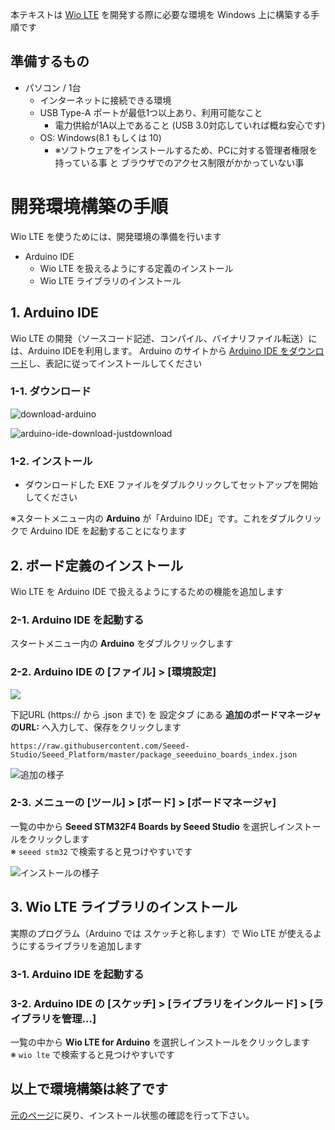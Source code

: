 本テキストは [Wio LTE](https://soracom.jp/products/wio_lte/) を開発する際に必要な環境を Windows 上に構築する手順です

## 準備するもの

* パソコン / 1台
    * インターネットに接続できる環境
    * USB Type-A ポートが最低1つ以上あり、利用可能なこと
        * 電力供給が1A以上であること (USB 3.0対応していれば概ね安心です)
    * OS: Windows(8.1 もしくは 10)
        * ※ソフトウェアをインストールするため、PCに対する管理者権限を持っている事 と ブラウザでのアクセス制限がかかっていない事

# 開発環境構築の手順

Wio LTE を使うためには、開発環境の準備を行います

* Arduino IDE
    * Wio LTE を扱えるようにする定義のインストール
    * Wio LTE ライブラリのインストール

## 1. Arduino IDE

Wio LTE の開発（ソースコード記述、コンパイル、バイナリファイル転送）には、Arduino IDEを利用します。 Arduino のサイトから [Arduino IDE をダウンロード](https://www.arduino.cc/en/main/software)し、表記に従ってインストールしてください

### 1-1. ダウンロード

![download-arduino](https://docs.google.com/drawings/d/e/2PACX-1vTOGgidIrsQ6NwO4fGlVHHaO_7kHsxBDDq-GzoFM-yZlvDHfjrSXvakwLhTZsYwyE6BTDcVDc4oJ01m/pub?w=841&h=544)

![arduino-ide-download-justdownload](https://docs.google.com/drawings/d/e/2PACX-1vSxk2FHGBqwe5MmiLxMCaJsXfruEOcZH8I_evvvE6jOiuXOKvs2o9Sj7WvG5i7n_-dK8nhZcpd6stgp/pub?w=745&h=472)

### 1-2. インストール

* ダウンロードした EXE ファイルをダブルクリックしてセットアップを開始してください

※スタートメニュー内の **Arduino** が「Arduino IDE」です。これをダブルクリックで Arduino IDE を起動することになります

## 2. ボード定義のインストール

Wio LTE を Arduino IDE で扱えるようにするための機能を追加します

### 2-1. Arduino IDE を起動する

スタートメニュー内の **Arduino** をダブルクリックします

### 2-2. Arduino IDE の [ファイル] > [環境設定]  

<img src="https://docs.google.com/drawings/d/e/2PACX-1vRfOPHq6O844LQMs1CAdR-FpQ6-fKCaZux-OP42_GWksmxDcj6SFrcefLhuNiEsgPr9UPtn9EnTIAAK/pub?w=285&amp;h=387">

下記URL (https:// から .json まで) を 設定タブ にある **追加のボードマネージャのURL:** へ入力して、保存をクリックします

```
https://raw.githubusercontent.com/Seeed-Studio/Seeed_Platform/master/package_seeeduino_boards_index.json
```

![追加の様子](https://docs.google.com/drawings/d/e/2PACX-1vRato9UW98VRjlt3A6oDULm9GTattfeIAdyBse9DnNduv1ZnoOBmJCBW_ZNB5aeGsv3qofMQZS7HcXj/pub?w=723&h=625)

### 2-3. メニューの [ツール] > [ボード] > [ボードマネージャ]

一覧の中から **Seeed STM32F4 Boards by Seeed Studio** を選択しインストールをクリックします  
※ `seeed stm32` で検索すると見つけやすいです

![インストールの様子](https://github.com/SeeedJP/WioLTEforArduino/wiki/img-ja/2.png)  

## 3. Wio LTE ライブラリのインストール

実際のプログラム（Arduino では スケッチと称します）で Wio LTE が使えるようにするライブラリを追加します

### 3-1. Arduino IDE を起動する

### 3-2. Arduino IDE の [スケッチ] > [ライブラリをインクルード] > [ライブラリを管理…]

一覧の中から **Wio LTE for Arduino** を選択しインストールをクリックします  
※ `wio lte` で検索すると見つけやすいです

## 以上で環境構築は終了です  

[元のページ](prepare#check)に戻り、インストール状態の確認を行って下さい。
